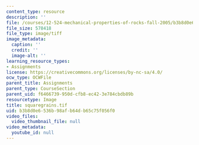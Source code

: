 ```yaml
---
content_type: resource
description: ''
file: /courses/12-524-mechanical-properties-of-rocks-fall-2005/b3b8d0e6536b98afb64db65c75f056f0_squaregrains.tif
file_size: 578418
file_type: image/tiff
image_metadata:
  caption: ''
  credit: ''
  image-alt: ''
learning_resource_types:
- Assignments
license: https://creativecommons.org/licenses/by-nc-sa/4.0/
ocw_type: OCWFile
parent_title: Assignments
parent_type: CourseSection
parent_uid: f6466739-950d-cfb8-ec42-3e784cbdb89b
resourcetype: Image
title: squaregrains.tif
uid: b3b8d0e6-536b-98af-b64d-b65c75f056f0
video_files:
  video_thumbnail_file: null
video_metadata:
  youtube_id: null
---
```

